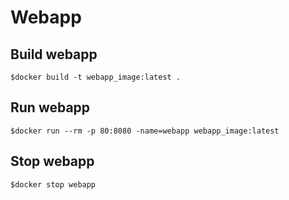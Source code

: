 # Webapp

## Build webapp

```
$docker build -t webapp_image:latest .
```

## Run webapp

```
$docker run --rm -p 80:8080 -name=webapp webapp_image:latest
```

## Stop webapp

```
$docker stop webapp
```
